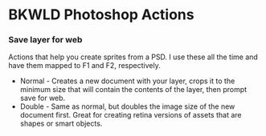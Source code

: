 # BKWLD Photoshop Actions


### Save layer for web

Actions that help you create sprites from a PSD.  I use these all the time and have them mapped to F1 and F2, respectively.

* Normal - Creates a new document with your layer, crops it to the minimum size that will contain the contents of the layer, then prompt save for web.
* Double - Same as normal, but doubles the image size of the new document first.  Great for creating retina versions of assets that are shapes or smart objects.